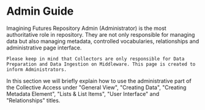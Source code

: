 # Admin Guide

Imagining Futures Repository Admin (Administrator) is the most authoritative role in repository. They are not only responsible for managing data but also managing metadata, controlled vocabularies, relationships and administrative page interface. 

```{note}
Please keep in mind that Collectors are only responsible for Data Preparation and Data Ingestion on Middleware. This page is created to inform Administrators.
```

In this section we will briefly explain how to use the administrative part of the Collective Access under "General View", "Creating Data", "Creating Metadata Element", "Lists & List Items", "User Interface" and "Relationships" titles.



